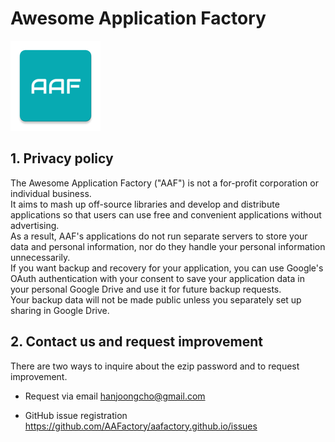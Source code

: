 ﻿# Awesome Application Factory  
<img src="../images/ic_launcher.png">   

## 1. Privacy policy   
The Awesome Application Factory ("AAF") is not a for-profit corporation or individual business.   
It aims to mash up off-source libraries and develop and distribute applications so that users can use free and convenient applications without advertising.   
As a result, AAF's applications do not run separate servers to store your data and personal information, nor do they handle your personal information unnecessarily.   
If you want backup and recovery for your application, you can use Google's OAuth authentication with your consent to save your application data in your personal Google Drive and use it for future backup requests.   
Your backup data will not be made public unless you separately set up sharing in Google Drive.   

## 2. Contact us and request improvement  
There are two ways to inquire about the ezip password and to request improvement.   
* Request via email
hanjoongcho@gmail.com

* GitHub issue registration
https://github.com/AAFactory/aafactory.github.io/issues  
